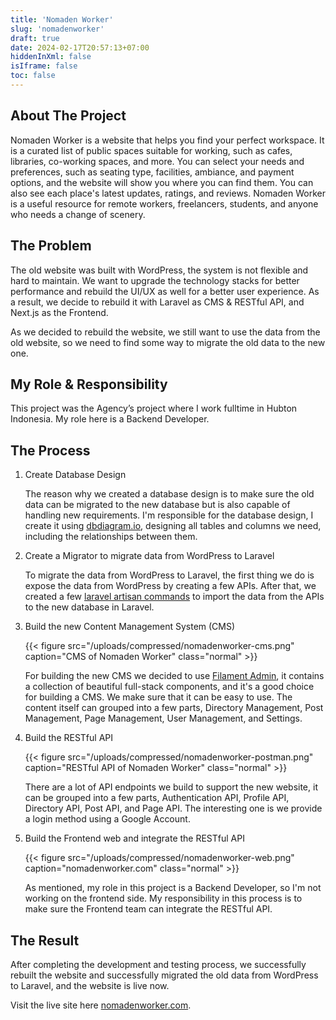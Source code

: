 ```yaml
---
title: 'Nomaden Worker'
slug: 'nomadenworker'
draft: true
date: 2024-02-17T20:57:13+07:00
hiddenInXml: false
isIframe: false
toc: false
---
```


## About The Project

Nomaden Worker is a website that helps you find your perfect workspace. It is a curated list of public spaces suitable for working, such as cafes, libraries, co-working spaces, and more. You can select your needs and preferences, such as seating type, facilities, ambiance, and payment options, and the website will show you where you can find them. You can also see each place's latest updates, ratings, and reviews. Nomaden Worker is a useful resource for remote workers, freelancers, students, and anyone who needs a change of scenery.

## The Problem

The old website was built with WordPress, the system is not flexible and hard to maintain. We want to upgrade the technology stacks for better performance and rebuild the UI/UX as well for a better user experience. As a result, we decide to rebuild it with Laravel as CMS & RESTful API, and Next.js as the Frontend.

As we decided to rebuild the website, we still want to use the data from the old website, so we need to find some way to migrate the old data to the new one.

## My Role & Responsibility

This project was the Agency’s project where I work fulltime in Hubton Indonesia. My role here is a Backend Developer.

## The Process

1. Create Database Design

   The reason why we created a database design is to make sure the old data can be migrated to the new database but is also capable of handling new requirements. I'm responsible for the database design, I create it using [dbdiagram.io](https://dbdiagram.io/), designing all tables and columns we need, including the relationships between them.

1. Create a Migrator to migrate data from WordPress to Laravel

   To migrate the data from WordPress to Laravel, the first thing we do is expose the data from WordPress by creating a few APIs. After that, we created a few [laravel artisan commands](https://laravel.com/docs/10.x/artisan#writing-commands) to import the data from the APIs to the new database in Laravel.

1. Build the new Content Management System (CMS)

   {{< figure src="/uploads/compressed/nomadenworker-cms.png" caption="CMS of Nomaden Worker" class="normal" >}}

   For building the new CMS we decided to use [Filament Admin](https://filamentphp.com/), it contains a collection of beautiful full-stack components, and it's a good choice for building a CMS. We make sure that it can be easy to use. The content itself can grouped into a few parts, Directory Management, Post Management, Page Management, User Management, and Settings.

1. Build the RESTful API

   {{< figure src="/uploads/compressed/nomadenworker-postman.png" caption="RESTful API of Nomaden Worker" class="normal" >}}

   There are a lot of API endpoints we build to support the new website, it can be grouped into a few parts, Authentication API, Profile API, Directory API, Post API, and Page API. The interesting one is we provide a login method using a Google Account.

1. Build the Frontend web and integrate the RESTful API

   {{< figure src="/uploads/compressed/nomadenworker-web.png" caption="nomadenworker.com" class="normal" >}}

   As mentioned, my role in this project is a Backend Developer, so I'm not working on the frontend side. My responsibility in this process is to make sure the Frontend team can integrate the RESTful API.

## The Result

After completing the development and testing process, we successfully rebuilt the website and successfully migrated the old data from WordPress to Laravel, and the website is live now.

Visit the live site here [nomadenworker.com](https://nomadenworker.com).
